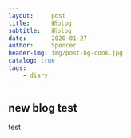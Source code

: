```yaml
---
layout:     post
title:      新blog
subtitle:   新blog
date:       2020-01-27
author:     Spencer
header-img: img/post-bg-cook.jpg
catalog: true
tags:
    - diary
---
```


## new blog test 

test 

